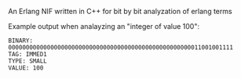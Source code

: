 An Erlang NIF written in C++ for bit by bit analyzation of erlang terms

Example output when analayzing an "integer of value 100":
```
BINARY: 0000000000000000000000000000000000000000000000000000011001001111
TAG: IMMED1
TYPE: SMALL
VALUE: 100
```
